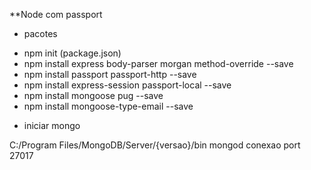 **Node com passport

* pacotes
- npm init (package.json)
- npm install express body-parser morgan method-override --save
- npm install passport passport-http --save
- npm install express-session passport-local --save
- npm install mongoose pug --save
- npm install mongoose-type-email --save

* iniciar mongo

C:/Program Files/MongoDB/Server/{versao}/bin
mongod
conexao port 27017